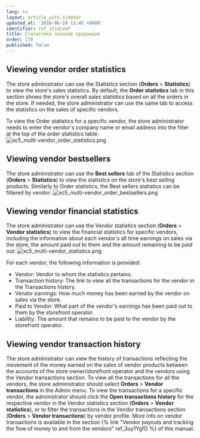 ```yaml
---
lang: ru
layout: article_with_sidebar
updated_at: '2018-06-19 11:45 +0400'
identifier: ref_1XinLemP
title: Статистика заказов продавцов
order: 170
published: false
---
```

## Viewing vendor order statistics
The store administrator can use the Statistics section (**Orders** > **Statistics**) to view the store's sales statistics. By default, the **Order statistics** tab in this section shows the store's overall sales statistics based on all the orders in the store. If needed, the store administrator can use the same tab to access the statistics on the sales of specific vendors.

To view the Order statistics for a specific vendor, the store administrator needs to enter the vendor's company name or email address into the filter at the top of the order statistics table:
![xc5_multi-vendor_order_statistics.png]({{site.baseurl}}/attachments/ref_6kbIUy5R/xc5_multi-vendor_order_statistics.png)
   
   
## Viewing vendor bestsellers   
The store administrator can use the **Best sellers** tab of the Statistics section (**Orders** > **Statistics**) to view the statistics on the store's best selling products. Similarly to Order statistics, the Best sellers statistics can be filtered by vendor:
![xc5_multi-vendor_order_bestsellers.png]({{site.baseurl}}/attachments/ref_6kbIUy5R/xc5_multi-vendor_order_bestsellers.png)


## Viewing vendor financial statistics
The store administrator can use the Vendor statistics section (**Orders** > **Vendor statistics**) to view the financial statistics for specific vendors, including the information about each vendor's all time earnings on sales via the store, the amount paid out to them and the amount remaining to be paid out: 
![xc5_multi-vendor_statistics.png]({{site.baseurl}}/attachments/ref_6kbIUy5R/xc5_multi-vendor_statistics.png)
    
For each vendor, the following information is provided:
     
   *   Vendor: Vendor to whom the statistics pertains.
   *   Transaction history: The link to view all the transactions for the vendor in the Transactions history.
   *   Vendor earnings: How much money has been earned by the vendor on sales via the store.
   *   Paid to Vendor: What part of the vendor's earnings has been paid out to them by the storefront operator. 
   *   Liability: The amount that remains to be paid to the vendor by the storefront operator.

## Viewing vendor transaction history
The store administrator can view the history of transactions reflecting the movement of the money earned on the sales of vendor products between the accounts of the store owner/storefront operator and the vendors using the Vendor transactions section. To view all the transactions for all the vendors, the store administrator should select **Orders** > **Vendor transactions** in the Admin menu. To view the transactions for a specific vendor, the administrator should click the **Open transactions history** for the respective vendor in the Vendor statistics section (**Orders** > **Vendor statistics**), or to filter the transactions in the Vendor transactions section (**Orders** > **Vendor transactions**) by vendor profile. More info on vendor transactions is available in the section {% link "Vendor payouts and tracking the flow of money to and from the vendors" ref_3uy1YgfD %} of this manual.
